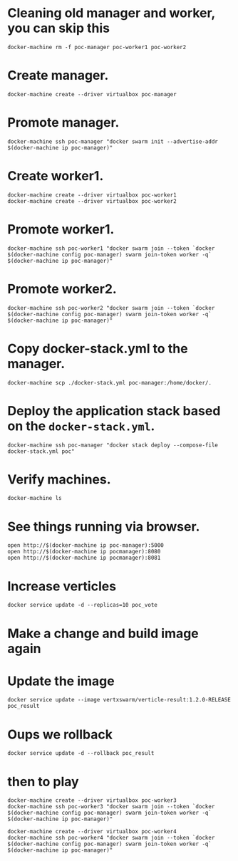 # Cleaning old manager and worker, you can skip this
```
docker-machine rm -f poc-manager poc-worker1 poc-worker2
```

# Create manager.
```
docker-machine create --driver virtualbox poc-manager
```

# Promote manager.
```
docker-machine ssh poc-manager "docker swarm init --advertise-addr $(docker-machine ip poc-manager)"
```

# Create worker1.
```
docker-machine create --driver virtualbox poc-worker1
docker-machine create --driver virtualbox poc-worker2
```

# Promote worker1.
```
docker-machine ssh poc-worker1 "docker swarm join --token `docker $(docker-machine config poc-manager) swarm join-token worker -q` $(docker-machine ip poc-manager)"
```

# Promote worker2.
```
docker-machine ssh poc-worker2 "docker swarm join --token `docker $(docker-machine config poc-manager) swarm join-token worker -q` $(docker-machine ip poc-manager)"
```

# Copy docker-stack.yml to the manager.
```
docker-machine scp ./docker-stack.yml poc-manager:/home/docker/.
```

# Deploy the application stack based on the `docker-stack.yml`.
```
docker-machine ssh poc-manager "docker stack deploy --compose-file docker-stack.yml poc"
```

# Verify machines.
```
docker-machine ls
```

# See things running via browser.

```
open http://$(docker-machine ip poc-manager):5000
open http://$(docker-machine ip pocmanager):8080
open http://$(docker-machine ip pocmanager):8081
```

# Increase verticles
```
docker service update -d --replicas=10 poc_vote
```

# Make a change and build image again
# Update the image
```
docker service update --image vertxswarm/verticle-result:1.2.0-RELEASE poc_result
```

# Oups we rollback
```
docker service update -d --rollback poc_result
```

# then to play
```
docker-machine create --driver virtualbox poc-worker3
docker-machine ssh poc-worker3 "docker swarm join --token `docker $(docker-machine config poc-manager) swarm join-token worker -q` $(docker-machine ip poc-manager)"

docker-machine create --driver virtualbox poc-worker4
docker-machine ssh poc-worker4 "docker swarm join --token `docker $(docker-machine config poc-manager) swarm join-token worker -q` $(docker-machine ip poc-manager)"
```

